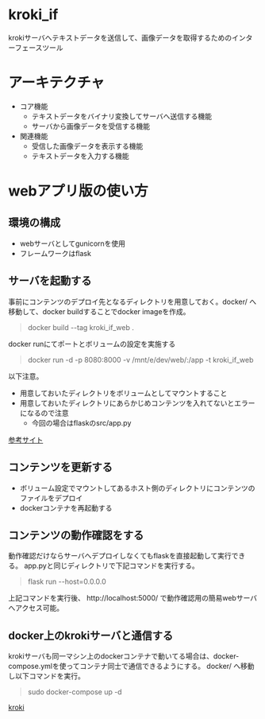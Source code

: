 # kroki_if

krokiサーバへテキストデータを送信して、画像データを取得するためのインターフェースツール

# アーキテクチャ
- コア機能
    - テキストデータをバイナリ変換してサーバへ送信する機能
    - サーバから画像データを受信する機能
- 関連機能
    - 受信した画像データを表示する機能
    - テキストデータを入力する機能

# webアプリ版の使い方
## 環境の構成
- webサーバとしてgunicornを使用
- フレームワークはflask
## サーバを起動する
事前にコンテンツのデプロイ先となるディレクトリを用意しておく。docker/ へ移動して、docker buildすることでdocker imageを作成。
>docker build --tag kroki_if_web .

docker runにてポートとボリュームの設定を実施する

>docker run -d -p 8080:8000 -v /mnt/e/dev/web/:/app -t kroki_if_web

以下注意。
- 用意しておいたディレクトリをボリュームとしてマウントすること
- 用意しておいたディレクトリにあらかじめコンテンツを入れてないとエラーになるので注意
    - 今回の場合はflaskのsrc/app.py

[参考サイト](https://zenn.dev/4kzknt/articles/1baf245b3caca8)

## コンテンツを更新する
- ボリューム設定でマウントしてあるホスト側のディレクトリにコンテンツのファイルをデプロイ
- dockerコンテナを再起動する

## コンテンツの動作確認をする
動作確認だけならサーバへデプロイしなくてもflaskを直接起動して実行できる。
app.pyと同じディレクトリで下記コマンドを実行する。

>flask run --host=0.0.0.0

上記コマンドを実行後、 http://localhost:5000/ で動作確認用の簡易webサーバへアクセス可能。

## docker上のkrokiサーバと通信する
krokiサーバも同一マシン上のdockerコンテナで動いてる場合は、docker-compose.ymlを使ってコンテナ同士で通信できるようにする。
docker/ へ移動し以下コマンドを実行。
> sudo docker-compose up -d

[kroki](https://kroki.io/)
